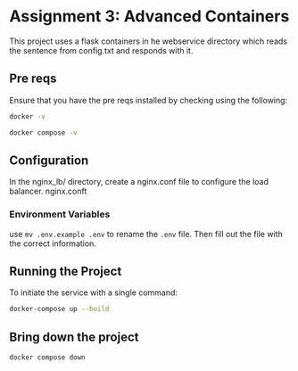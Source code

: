 # Assignment 3: Advanced Containers

This project uses a flask containers in he webservice directory which reads the sentence from config.txt and responds with it.

## Pre reqs

Ensure that you have the pre reqs installed by checking using the following:

```bash
docker -v
```

```bash
docker compose -v
```

## Configuration

In the nginx_lb/ directory, create a nginx.conf file to configure the load balancer. nginx.conft

### Environment Variables

use `mv .env.example .env` to rename the `.env` file. Then fill out the file with the correct information.

## Running the Project

To initiate the service with a single command:

```bash
docker-compose up --build
```

## Bring down the project

```bash
docker compose down
```
